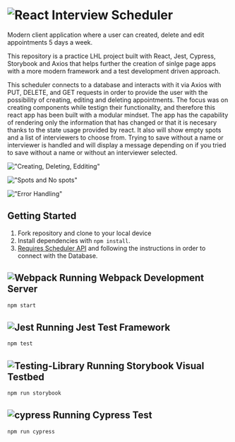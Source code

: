 # ![React](https://img.shields.io/badge/react-%2320232a.svg?style=for-the-badge&logo=react&logoColor=%2361DAFB) Interview Scheduler

Modern client application where a user can created, delete and edit appointments 5 days a week.

This repository is a practice LHL project built with React, Jest, Cypress, Storybook and Axios that helps further the creation of sinlge page apps with a more modern framework and a test development driven approach.

This scheduler connects to a database and interacts with it via Axios with PUT, DELETE, and GET requests in order to provide the user with the possibility of creating, editing and deleting appointments.
The focus was on creating components while testign their functionality, and therefore this react app has been built with a modular mindset.
The app has the capability of rendering only the information that has changed or that it is necesary thanks to the state usage provided by react. It also will show empty spots and a list of interviewers to choose from. Trying to save without a name or interviewer is handled and will display a message depending on if you tried to save without a name or without an interviewer selected.

!["Creating, Deleting, Edditing"](#)

!["Spots and No spots"](#)

!["Error Handling"](#)

## Getting Started

1. Fork repository and clone to your local device
2. Install dependencies with `npm install`.
3. [Requires Scheduler API](https://github.com/lighthouse-labs/scheduler-api) and following the instructions in order to connect with the Database.

## ![Webpack](https://img.shields.io/badge/webpack-%238DD6F9.svg?style=for-the-badge&logo=webpack&logoColor=black) Running Webpack Development Server

```sh
npm start
```

## ![Jest](https://img.shields.io/badge/-jest-%23C21325?style=for-the-badge&logo=jest&logoColor=white) Running Jest Test Framework

```sh
npm test
```

## ![Testing-Library](https://img.shields.io/badge/-TestingLibrary-%23E33332?style=for-the-badge&logo=testing-library&logoColor=white) Running Storybook Visual Testbed

```sh
npm run storybook
```

## ![cypress](https://img.shields.io/badge/-cypress-%23E5E5E5?style=for-the-badge&logo=cypress&logoColor=058a5e) Running Cypress Test

```sh
npm run cypress
```
